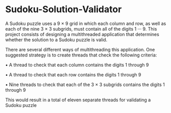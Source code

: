 # Sudoku-Solution-Validator
A Sudoku puzzle uses a 9 × 9 grid in which each column and row, as well as
each of the nine 3 × 3 subgrids, must contain all of the digits 1 ··· 9. This project consists of
designing a multithreaded application that determines whether the solution to
a Sudoku puzzle is valid.

There are several different ways of multithreading this application. One
suggested strategy is to create threads that check the following criteria:

• A thread to check that each column contains the digits 1 through 9

• A thread to check that each row contains the digits 1 through 9

• Nine threads to check that each of the 3 × 3 subgrids contains the digits 1
through 9

This would result in a total of eleven separate threads for validating a
Sudoku puzzle
